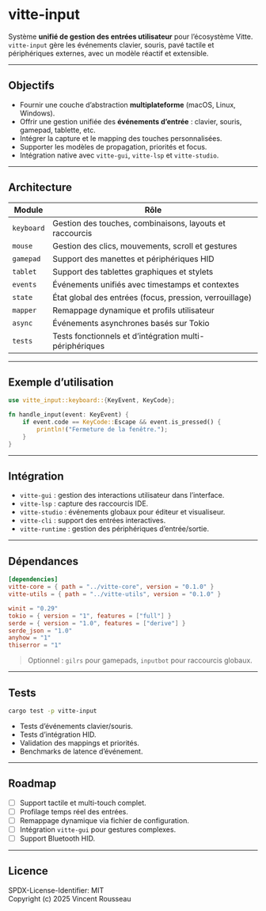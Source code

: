 

# vitte-input

Système **unifié de gestion des entrées utilisateur** pour l’écosystème Vitte.  
`vitte-input` gère les événements clavier, souris, pavé tactile et périphériques externes, avec un modèle réactif et extensible.

---

## Objectifs

- Fournir une couche d’abstraction **multiplateforme** (macOS, Linux, Windows).  
- Offrir une gestion unifiée des **événements d’entrée** : clavier, souris, gamepad, tablette, etc.  
- Intégrer la capture et le mapping des touches personnalisées.  
- Supporter les modèles de propagation, priorités et focus.  
- Intégration native avec `vitte-gui`, `vitte-lsp` et `vitte-studio`.

---

## Architecture

| Module        | Rôle |
|---------------|------|
| `keyboard`    | Gestion des touches, combinaisons, layouts et raccourcis |
| `mouse`       | Gestion des clics, mouvements, scroll et gestures |
| `gamepad`     | Support des manettes et périphériques HID |
| `tablet`      | Support des tablettes graphiques et stylets |
| `events`      | Événements unifiés avec timestamps et contextes |
| `state`       | État global des entrées (focus, pression, verrouillage) |
| `mapper`      | Remappage dynamique et profils utilisateur |
| `async`       | Événements asynchrones basés sur Tokio |
| `tests`       | Tests fonctionnels et d’intégration multi-périphériques |

---

## Exemple d’utilisation

```rust
use vitte_input::keyboard::{KeyEvent, KeyCode};

fn handle_input(event: KeyEvent) {
    if event.code == KeyCode::Escape && event.is_pressed() {
        println!("Fermeture de la fenêtre.");
    }
}
```

---

## Intégration

- `vitte-gui` : gestion des interactions utilisateur dans l’interface.  
- `vitte-lsp` : capture des raccourcis IDE.  
- `vitte-studio` : événements globaux pour éditeur et visualiseur.  
- `vitte-cli` : support des entrées interactives.  
- `vitte-runtime` : gestion des périphériques d’entrée/sortie.

---

## Dépendances

```toml
[dependencies]
vitte-core = { path = "../vitte-core", version = "0.1.0" }
vitte-utils = { path = "../vitte-utils", version = "0.1.0" }

winit = "0.29"
tokio = { version = "1", features = ["full"] }
serde = { version = "1.0", features = ["derive"] }
serde_json = "1.0"
anyhow = "1"
thiserror = "1"
``` 

> Optionnel : `gilrs` pour gamepads, `inputbot` pour raccourcis globaux.

---

## Tests

```bash
cargo test -p vitte-input
```

- Tests d’événements clavier/souris.  
- Tests d’intégration HID.  
- Validation des mappings et priorités.  
- Benchmarks de latence d’événement.

---

## Roadmap

- [ ] Support tactile et multi-touch complet.  
- [ ] Profilage temps réel des entrées.  
- [ ] Remappage dynamique via fichier de configuration.  
- [ ] Intégration `vitte-gui` pour gestures complexes.  
- [ ] Support Bluetooth HID.

---

## Licence

SPDX-License-Identifier: MIT  
Copyright (c) 2025 Vincent Rousseau